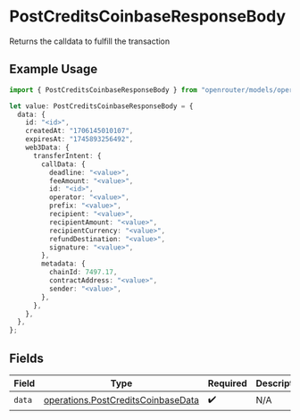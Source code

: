 # PostCreditsCoinbaseResponseBody

Returns the calldata to fulfill the transaction

## Example Usage

```typescript
import { PostCreditsCoinbaseResponseBody } from "openrouter/models/operations";

let value: PostCreditsCoinbaseResponseBody = {
  data: {
    id: "<id>",
    createdAt: "1706145010107",
    expiresAt: "1745893256492",
    web3Data: {
      transferIntent: {
        callData: {
          deadline: "<value>",
          feeAmount: "<value>",
          id: "<id>",
          operator: "<value>",
          prefix: "<value>",
          recipient: "<value>",
          recipientAmount: "<value>",
          recipientCurrency: "<value>",
          refundDestination: "<value>",
          signature: "<value>",
        },
        metadata: {
          chainId: 7497.17,
          contractAddress: "<value>",
          sender: "<value>",
        },
      },
    },
  },
};
```

## Fields

| Field                                                                                    | Type                                                                                     | Required                                                                                 | Description                                                                              |
| ---------------------------------------------------------------------------------------- | ---------------------------------------------------------------------------------------- | ---------------------------------------------------------------------------------------- | ---------------------------------------------------------------------------------------- |
| `data`                                                                                   | [operations.PostCreditsCoinbaseData](../../models/operations/postcreditscoinbasedata.md) | :heavy_check_mark:                                                                       | N/A                                                                                      |